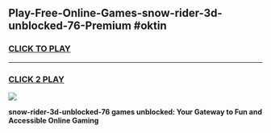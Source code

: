 
## Play-Free-Online-Games-snow-rider-3d-unblocked-76-Premium #oktin
<h3>
<a href="https://premium.freeplayer.one?title=snow-rider-3d-unblocked-76&ref=8M">CLICK TO PLAY</a></h3>
<hr>

<h3>
<a href="https://premium.freeplayer.one?title=snow-rider-3d-unblocked-76&ref=8M">CLICK 2 PLAY</a>
  
</h3>

<a href="https://premium.freeplayer.one?title=snow-rider-3d-unblocked-76&ref=8M"><img src="https://clearcache.store/games.png"></a>


**snow-rider-3d-unblocked-76 games unblocked: Your Gateway to Fun and Accessible Online Gaming**
